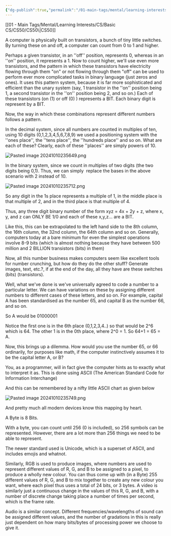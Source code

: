```yaml
---
{"dg-publish":true,"permalink":"/01-main-tags/mental/learning-interests/cs/basic-cs/cs-50/cs-50-notes/","created":"2024-11-18T16:47:39.108+05:30","updated":"2024-10-12T00:49:29.000+05:30"}
---
```


<style> .container {font-family: sans-serif; text-align: center;} .button-wrapper button {z-index: 1;height: 40px; width: 100px; margin: 10px;padding: 5px;} .excalidraw .App-menu_top .buttonList { display: flex;} .excalidraw-wrapper { height: 800px; margin: 50px; position: relative;} :root[dir="ltr"] .excalidraw .layer-ui__wrapper .zen-mode-transition.App-menu_bottom--transition-left {transform: none;} </style><script src="https://cdn.jsdelivr.net/npm/react@17/umd/react.production.min.js"></script><script src="https://cdn.jsdelivr.net/npm/react-dom@17/umd/react-dom.production.min.js"></script><script type="text/javascript" src="https://cdn.jsdelivr.net/npm/@excalidraw/excalidraw@0/dist/excalidraw.production.min.js"></script><div id="CS50_-_Notes_2024-10-12_0049.29.excalidraw.md1"></div><script>(function(){const InitialData={"type":"excalidraw","version":2,"source":"https://github.com/zsviczian/obsidian-excalidraw-plugin/releases/tag/2.5.1","elements":[],"appState":{"gridSize":null,"viewBackgroundColor":"#ffffff"}};InitialData.scrollToContent=true;App=()=>{const e=React.useRef(null),t=React.useRef(null),[n,i]=React.useState({width:void 0,height:void 0});return React.useEffect(()=>{i({width:t.current.getBoundingClientRect().width,height:t.current.getBoundingClientRect().height});const e=()=>{i({width:t.current.getBoundingClientRect().width,height:t.current.getBoundingClientRect().height})};return window.addEventListener("resize",e),()=>window.removeEventListener("resize",e)},[t]),React.createElement(React.Fragment,null,React.createElement("div",{className:"excalidraw-wrapper",ref:t},React.createElement(ExcalidrawLib.Excalidraw,{ref:e,width:n.width,height:n.height,initialData:InitialData,viewModeEnabled:!0,zenModeEnabled:!0,gridModeEnabled:!1})))},excalidrawWrapper=document.getElementById("CS50_-_Notes_2024-10-12_0049.29.excalidraw.md1");ReactDOM.render(React.createElement(App),excalidrawWrapper);})();</script>[[01 - Main Tags/Mental/Learning Interests/CS/Basic CS/CS50/CS50\|CS50]]

A computer is physically built on transistors, a bunch of tiny little switches. By turning these on and off, a computer can count from 0 to 1 and higher.

Perhaps a given transistor, in an ''off'' position, represents 0, whereas in an ''on'' position, it represents a 1.
Now to count higher, we'll use even more transistors, and the pattern in which these transistors have electricity flowing through them "on" or not flowing through them "off" can be used to perform ever more complicated tasks in binary language (just zeros and ones). It uses this pattern system, because it is far more sophisticated and efficient than the unary system (say, 1 transistor in the ''on'' position being 1, a second transistor in the ''on'' position being 2, and so on.) Each of these transistors (on (1) or off (0) ) represents a BIT. Each binary digit is represent by a BIT.

Now, the way in which these combinations represent different numbers follows a pattern.

In the decimal system, since all numbers are counted in multiples of ten, using 10 digits (0,1,2,3,4,5,6,7,8,9) we used a positioning system with the ''ones place'', the ''tens place'', the ''hundreds place'' and so on. What are each of these? Clearly, each of these ''places'' are simply powers of 10.

![Pasted image 20241010235649.png](/img/user/07%20-%20Media/Pasted%20image%2020241010235649.png)

In the binary system, since we count in multiples of two digits (the two digits being 0,1). Thus, we can simply  replace the bases in the above scenario with 2 instead of 10.

![Pasted image 20241010235712.png](/img/user/07%20-%20Media/Pasted%20image%2020241010235712.png)


So any digit in the 1s place represents a multiple of 1, in the middle place is that multiple of 2, and in the third place is that multiple of 4.

Thus, any three digit binary number of the form xyz = 4x + 2y + z, where x, y, and z can ONLY BE 1/0 and each of these x,y,z… are a BIT.

Like this, this can be extrapolated to the left hand side to the 8th column, the 16th column, the 32nd column, the 64th column and so on. Generally, computers today at a bare minimum for even the simplest operations involve 8-9 bits (which is almost nothing because they have between 500 million and 2 BILLION transistors (bits) in them)

Now, all this number business makes computers seem like excellent tools for number crunching, but how do they do the other stuff? Generate images, text, etc.?, if at the end of the day, all they have are these switches (bits) (transistors).

Well, what we've done is we've universally agreed to code a number to a particular letter. We can have variations on these by assigning different numbers to different cases of these letters, and so on. For example, capital A has been standardised as the number 65, and capital B as the number 66, and so on.

So A would be 01000001

Notice the first one is in the 6th place (0,1,2,3,4..) so that would be 2^6 which is 64. The other 1 is in the 0th place, where 2^0 = 1. So 64+1 = 65 = A.

Now, this brings up a dilemma. How would you use the number 65, or 66 ordinarily, for purposes like math, if the computer instinctively assumes it to be the capital letter A, or B?

You, as a programmer, will in fact give the computer hints as to exactly what to interpret it as. This is done using ASCII (The American Standard Code for Information Interchange)

And this can be remembered by a nifty little ASCII chart as given below

![Pasted image 20241010235749.png](/img/user/07%20-%20Media/Pasted%20image%2020241010235749.png)


And pretty much all modern devices know this mapping by heart.

A Byte is 8 Bits.

With a byte, you can count until 256 (0 is included), so 256 symbols can be represented. However, there are a lot more than 256 things we need to be able to represent.

The newer standard used is Unicode, which is a superset of ASCII, and includes emojis and whatnot.

Similarly, RGB is used to produce images, where numbers are used to represent different values of R, G, and B to be assigned to a pixel, to produce a wholly new colour. You can thus come up with (in a Byte) 255 different values of R, G, and B to mix together to create any new colour you want, where each pixel thus uses a total of 24 bits, or 3 bytes. A video is similarly just a continuous change in the values of this R, G, and B, with a number of discrete change taking place a number of times per second, which is the frame rate.

Audio is a similar concept. Different frequencies/wavelengths of sound can be assigned different values, and the number of gradations in this is really just dependent on how many bits/bytes of processing power we choose to give it.